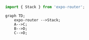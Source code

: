 ```jsx
import { Stack } from 'expo-router';
```

```mermaid
graph TD;
    expo-router -->Stack;
    A-->C;
    B-->D;
    C-->D;
```